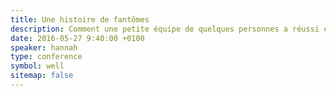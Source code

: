 ```yaml
---
title: Une histoire de fantômes
description: Comment une petite équipe de quelques personnes a réussi en moins de deux à s'imposer comme un nouvel acteur de la publication en ligne.
date: 2016-05-27 9:40:00 +0100
speaker: hannah
type: conference
symbol: well
sitemap: false
---
```

